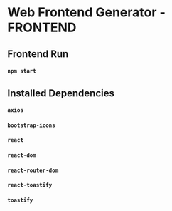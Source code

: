 # Web Frontend Generator - FRONTEND

## Frontend Run

#### `npm start`

## Installed Dependencies

#### `axios`
#### `bootstrap-icons`
#### `react`
#### `react-dom`
#### `react-router-dom`
#### `react-toastify`
#### `toastify`


